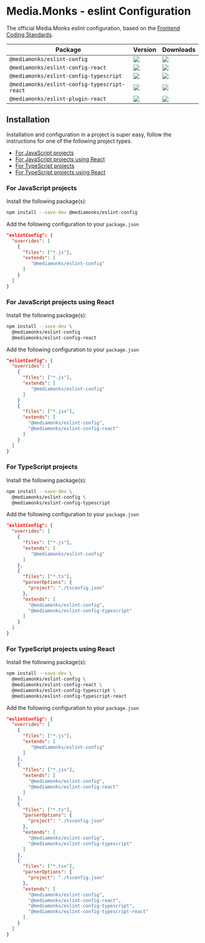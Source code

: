 # Media.Monks - eslint Configuration

The official Media.Monks eslint configuration, based on the
[Frontend Coding Standards](https://github.com/mediamonks/frontend-coding-standards).

| Package                                      | Version                                                                                                                                      | Downloads                                                                     |
| -------------------------------------------- | -------------------------------------------------------------------------------------------------------------------------------------------- | ----------------------------------------------------------------------------- |
| `@mediamonks/eslint-config`                  | [![](https://img.shields.io/npm/v/@mediamonks/eslint-config)](https://npmjs.com/@mediamonks/eslint-config)                                   | ![](https://img.shields.io/npm/dm/@mediamonks/eslint-config)                  |
| `@mediamonks/eslint-config-react`            | [![](https://img.shields.io/npm/v/@mediamonks/eslint-config-react)](https://npmjs.com/@mediamonks/eslint-config-react)                       | ![](https://img.shields.io/npm/dm/@mediamonks/eslint-config-react)            |
| `@mediamonks/eslint-config-typescript`       | [![](https://img.shields.io/npm/v/@mediamonks/eslint-config-typescript)](https://npmjs.com/@mediamonks/eslint-config-typescript)             | ![](https://img.shields.io/npm/dm/@mediamonks/eslint-config-typescript)       |
| `@mediamonks/eslint-config-typescript-react` | [![](https://img.shields.io/npm/v/@mediamonks/eslint-config-typescript-react)](https://npmjs.com/@mediamonks/eslint-config-typescript-react) | ![](https://img.shields.io/npm/dm/@mediamonks/eslint-config-typescript-react) |
| `@mediamonks/eslint-plugin-react`            | [![](https://img.shields.io/npm/v/@mediamonks/eslint-plugin-react)](https://npmjs.com/@mediamonks/eslint-plugin-react)                       | ![](https://img.shields.io/npm/dm/@mediamonks/eslint-plugin-react)            |

## Installation

Installation and configuration in a project is super easy, follow the instructions for one of the
following project types.

- [For JavaScript projects](#for-javascript-projects)
- [For JavaScript projects using React](#for-javascript-projects-using-react)
- [For TypeScript projects](#for-typescript-projects)
- [For TypeScript projects using React](#for-typescript-projects-using-react)

### For JavaScript projects

Install the following package(s):

```sh
npm install --save-dev @mediamonks/eslint-config
```

Add the following configuration to your `package.json`

```json
"eslintConfig": {
  "overrides": [
    {
      "files": ["*.js"],
      "extends": [
         "@mediamonks/eslint-config"
      ]
    }
  ]
}
```

### For JavaScript projects using React

Install the following package(s):

```sh
npm install --save-dev \
  @mediamonks/eslint-config
  @mediamonks/eslint-config-react
```

Add the following configuration to your `package.json`

```json
"eslintConfig": {
  "overrides": [
    {
      "files": ["*.js"],
      "extends": [
         "@mediamonks/eslint-config"
      ]
    }
    {
      "files": ["*.jsx"],
      "extends": [
        "@mediamonks/eslint-config",
        "@mediamonks/eslint-config-react"
      ]
    }
  ]
}
```

### For TypeScript projects

Install the following package(s):

```sh
npm install --save-dev \
  @mediamonks/eslint-config \
  @mediamonks/eslint-config-typescript
```

Add the following configuration to your `package.json`

```json
"eslintConfig": {
  "overrides": [
    {
      "files": ["*.js"],
      "extends": [
         "@mediamonks/eslint-config"
      ]
    },
    {
      "files": ["*.ts"],
      "parserOptions": {
        "project": "./tsconfig.json"
      },
      "extends": [
        "@mediamonks/eslint-config",
        "@mediamonks/eslint-config-typescript"
      ]
    }
  ]
}
```

### For TypeScript projects using React

Install the following package(s):

```sh
npm install --save-dev \
  @mediamonks/eslint-config \
  @mediamonks/eslint-config-react \
  @mediamonks/eslint-config-typescript \
  @mediamonks/eslint-config-typescript-react
```

Add the following configuration to your `package.json`

```json
"eslintConfig": {
  "overrides": [
    {
      "files": ["*.js"],
      "extends": [
         "@mediamonks/eslint-config"
      ]
    },
    {
      "files": ["*.jsx"],
      "extends": [
        "@mediamonks/eslint-config",
        "@mediamonks/eslint-config-react"
      ]
    },
    {
      "files": ["*.ts"],
      "parserOptions": {
        "project": "./tsconfig.json"
      },
      "extends": [
        "@mediamonks/eslint-config",
        "@mediamonks/eslint-config-typescript"
      ]
    },
    {
      "files": ["*.tsx"],
      "parserOptions": {
        "project": "./tsconfig.json"
      },
      "extends": [
        "@mediamonks/eslint-config",
        "@mediamonks/eslint-config-react",
        "@mediamonks/eslint-config-typescript",
        "@mediamonks/eslint-config-typescript-react"
      ]
    }
  ]
}
```
